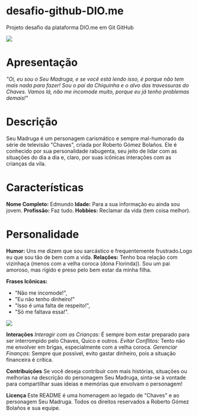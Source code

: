 # desafio-github-DIO.me
Projeto desafio da plataforma DIO.me em Git GitHub


![](https://memeexplicado.com/wp-content/uploads/2023/11/nossa-seu-madruga.png)

# Apresentação

*"Oi, eu sou o Seu Madruga, e se você está lendo isso, é porque não tem mais nada para fazer! Sou o pai da Chiquinha e o alvo das travessuras do Chaves. Vamos lá, não me incomode muito, porque eu já tenho problemas demais!"*

# Descrição
Seu Madruga é um personagem carismático e sempre mal-humorado da série de televisão "Chaves", criada por Roberto Gómez Bolaños. Ele é conhecido por sua personalidade rabugenta, seu jeito de lidar com as situações do dia a dia e, claro, por suas icônicas interações com as crianças da vila.

# Características
**Nome Completo:** Edmundo
**Idade:** Para a sua informação eu ainda sou jovem.
**Profissão:** Faz tudo.
**Hobbies:** Reclamar da vida (tem coisa melhor).

# Personalidade
**Humor:** Uns me dizem que sou sarcástico e frequentemente frustrado.Logo eu que sou tão de bem com a vida.
**Relações:** Tenho boa relação com vizinhaça (menos com a velha coroca (dona Florinda)). Sou um pai amoroso, mas rígido e preso pelo bem estar da minha filha.

**Frases Icônicas:**
- "Não me incomode!", 
- "Eu não tenho dinheiro!"
- "Isso é uma falta de respeito!",
- "Só me faltava essa!".

![](https://images7.memedroid.com/images/UPLOADED54/542fdceee22ba.jpeg)

**Interações**
*Interagir com as Crianças:* É sempre bom estar preparado para ser interrompido pelo Chaves, Quico e outros.
*Evitar Conflitos:* Tento não me envolver em brigas, especialmente com a velha coroca.
*Gerenciar Finanças:* Sempre que possível, evito gastar dinheiro, pois a situação financeira é crítica.

**Contribuições**
Se você deseja contribuir com mais histórias, situações ou melhorias na descrição do personagem Seu Madruga, sinta-se à vontade para compartilhar suas ideias e memórias que envolvam o personagem!

**Licença**
Este README é uma homenagem ao legado de "Chaves" e ao personagem Seu Madruga. Todos os direitos reservados a Roberto Gómez Bolaños e sua equipe.